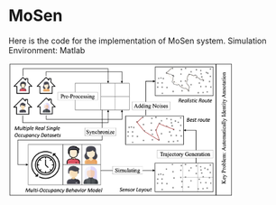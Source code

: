 # MoSen

Here is the code for the implementation of MoSen system.
Simulation Environment: Matlab

<img src="architecture2.jpg" width="400"/>
